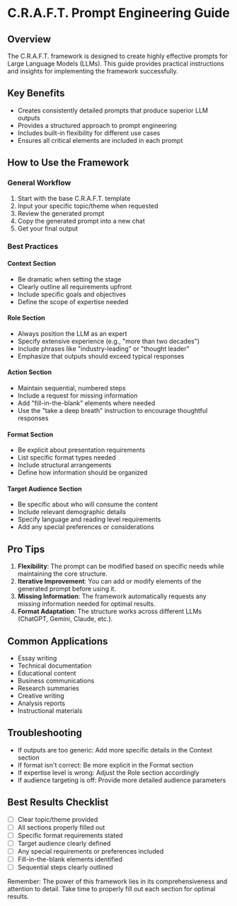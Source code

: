 # C.R.A.F.T. Prompt Engineering Guide

## Overview

The C.R.A.F.T. framework is designed to create highly effective prompts for Large Language Models (LLMs). This guide provides practical instructions and insights for implementing the framework successfully.

## Key Benefits

- Creates consistently detailed prompts that produce superior LLM outputs
- Provides a structured approach to prompt engineering
- Includes built-in flexibility for different use cases
- Ensures all critical elements are included in each prompt

## How to Use the Framework

### General Workflow

1. Start with the base C.R.A.F.T. template
2. Input your specific topic/theme when requested
3. Review the generated prompt
4. Copy the generated prompt into a new chat
5. Get your final output

### Best Practices

#### Context Section

- Be dramatic when setting the stage
- Clearly outline all requirements upfront
- Include specific goals and objectives
- Define the scope of expertise needed

#### Role Section

- Always position the LLM as an expert
- Specify extensive experience (e.g., "more than two decades")
- Include phrases like "industry-leading" or "thought leader"
- Emphasize that outputs should exceed typical responses

#### Action Section

- Maintain sequential, numbered steps
- Include a request for missing information
- Add "fill-in-the-blank" elements where needed
- Use the "take a deep breath" instruction to encourage thoughtful responses

#### Format Section

- Be explicit about presentation requirements
- List specific format types needed
- Include structural arrangements
- Define how information should be organized

#### Target Audience Section

- Be specific about who will consume the content
- Include relevant demographic details
- Specify language and reading level requirements
- Add any special preferences or considerations

## Pro Tips

1. **Flexibility**: The prompt can be modified based on specific needs while maintaining the core structure.
2. **Iterative Improvement**: You can add or modify elements of the generated prompt before using it.
3. **Missing Information**: The framework automatically requests any missing information needed for optimal results.
4. **Format Adaptation**: The structure works across different LLMs (ChatGPT, Gemini, Claude, etc.).

## Common Applications

- Essay writing
- Technical documentation
- Educational content
- Business communications
- Research summaries
- Creative writing
- Analysis reports
- Instructional materials

## Troubleshooting

- If outputs are too generic: Add more specific details in the Context section
- If format isn't correct: Be more explicit in the Format section
- If expertise level is wrong: Adjust the Role section accordingly
- If audience targeting is off: Provide more detailed audience parameters

## Best Results Checklist

- [ ] Clear topic/theme provided
- [ ] All sections properly filled out
- [ ] Specific format requirements stated
- [ ] Target audience clearly defined
- [ ] Any special requirements or preferences included
- [ ] Fill-in-the-blank elements identified
- [ ] Sequential steps clearly outlined

Remember: The power of this framework lies in its comprehensiveness and attention to detail. Take time to properly fill out each section for optimal results.
